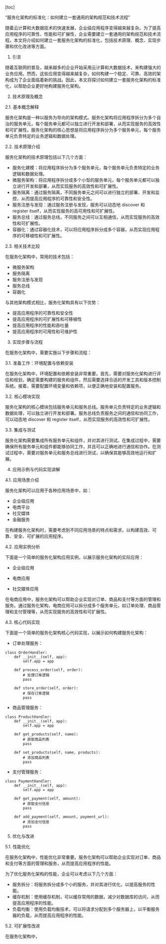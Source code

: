 
[toc]                    
                
                
“服务化架构的标准化：如何建立一套通用的架构规范和技术流程”

随着云计算和大数据技术的快速发展，企业级应用程序变得越来越复杂。为了提高应用程序的可靠性、性能和可扩展性，企业需要建立一套通用的架构规范和技术流程。本文将介绍如何建立一套服务化架构的标准化，包括技术原理、概念、实现步骤和优化改进等方面。

1. 引言

随着互联网的普及，越来越多的企业开始采用云计算和大数据技术，来构建强大的业务应用。然而，这些应用变得越来越复杂，如何构建一个稳定、可靠、高效的架构成为了企业面临着新的挑战。因此，本文将探讨如何建立一套服务化架构的标准化，以帮助企业更好地构建服务化架构。

2. 技术原理及概念

2.1. 基本概念解释

服务化架构是一种以服务为导向的架构模式。服务化架构将应用程序拆分为多个自治的服务单元，每个服务单元都可以独立进行开发和部署，从而实现服务的高效性和可扩展性。服务化架构的核心思想是将应用程序拆分为多个服务单元，每个服务单元负责特定的业务逻辑和数据处理。

2.2. 技术原理介绍

服务化架构的技术原理包括以下几个方面：

* 服务化建模：将应用程序拆分为多个服务单元，每个服务单元负责特定的业务逻辑和数据处理。
* 微服务架构：将应用程序拆分成多个小型的服务单元，每个服务单元都可以独立进行开发和部署，从而实现服务的高效性和可扩展性。
* 服务隔离：通过服务隔离，不同服务单元之间可以进行独立的部署、开发和监控，从而提高应用程序的可靠性和安全性。
* 服务注册与发现：通过服务注册与发现，服务可以动态地 discover 和 register itself，从而实现服务的高可用性和可扩展性。
* 服务总线：通过服务总线，不同服务之间可以互相通信，从而实现服务的高效性和可扩展性。
* 容器化：通过容器化技术，可以将应用程序拆分成多个容器，从而实现应用程序的可移植性和可扩展性。

2.3. 相关技术比较

在服务化架构中，常用的技术包括：

* 微服务架构
* 服务隔离
* 服务注册与发现
* 服务总线
* 容器化

与其他架构模式相比，服务化架构具有以下优势：

* 提高应用程序的可靠性和安全性
* 提高应用程序的可扩展性和可移植性
* 提高应用程序的性能和吞吐量
* 提高应用程序的可用性和可维护性
3. 实现步骤与流程

在服务化架构中，需要实施以下步骤和流程：

3.1. 准备工作：环境配置与依赖安装

在服务化架构中，环境配置和依赖安装非常重要。首先，需要对服务化架构进行评估和规划，确定需要构建的服务和组件，然后需要选择合适的开发工具和版本控制系统。接着，需要配置环境变量和依赖项，以便正确地安装和配置服务。

3.2. 核心模块实现

服务化架构的核心模块包括服务单元和服务总线。服务单元负责特定的业务逻辑和数据处理，可以独立进行开发和部署。服务总线负责服务之间的通信和协同工作，可以动态地 discover 和 register itself，从而实现服务的高效性和可扩展性。

3.3. 集成与测试

服务化架构需要集成所有服务单元和组件，并对其进行测试。在集成过程中，需要确保所有服务单元和组件都能够协同工作，并且可以正确地进行通信和协作。在测试过程中，需要对服务单元和服务总线进行测试，以确保其能够高效地运行和扩展。

4. 应用示例与代码实现讲解

4.1. 应用场景介绍

服务化架构可以应用于各种应用场景中，如：

* 企业级应用
* 电商平台
* 社交媒体
* 金融服务

在构建服务化架构时，需要考虑到不同应用场景的特点和需求，以构建高效、可靠、安全、可扩展的应用程序。

4.2. 应用实例分析

下面是一个简单的服务化架构应用实例，以展示服务化架构的实际应用：

* 企业级应用

* 电商应用

* 社交媒体应用

在电商应用中，服务化架构可以帮助企业实现对订单、商品和支付等方面的管理和服务。通过服务化架构，电商应用可以拆分成多个服务单元，如订单处理、商品管理和支付管理等，从而实现服务的高效性和可扩展性。

4.3. 核心代码实现

下面是一个简单的服务化架构核心代码实现，以展示如何构建服务化架构：

* 订单处理服务：

```
class OrderHandler:
    def __init__(self, app):
        self.app = app

    def process_order(self, order):
        # 处理订单逻辑
        pass

    def store_order(self, order):
        # 保存订单逻辑
        pass
```

* 商品管理服务：

```
class ProductHandler:
    def __init__(self, app):
        self.app = app

    def get_products(self, name):
        # 获取商品列表
        pass

    def set_products(self, name, products):
        # 添加商品列表
        pass
```

* 支付管理服务：

```
class PaymentHandler:
    def __init__(self, app):
        self.app = app

    def get_payment(self, amount):
        # 获取支付信息
        pass

    def add_payment(self, amount, payment_url):
        # 添加支付信息
        pass
```

5. 优化与改进

5.1. 性能优化

在服务化架构中，性能优化非常重要。服务化架构可以帮助企业实现对订单、商品和支付等方面的管理和服务，从而提高应用程序的性能。

为了优化服务化架构的性能，企业可以考虑以下几个方面：

* 服务拆分：将服务拆分成多个小的服务，并对其进行优化，以提高服务的性能。
* 缓存机制：使用缓存机制，可以缓存常用的数据，减少对数据库的访问，从而提高应用程序的性能。
* 负载均衡：使用负载均衡技术，可以将请求分配到多个服务器上，以平衡服务器的负载，从而提高应用程序的性能。

5.2. 可扩展性改进

在服务化架构中，

